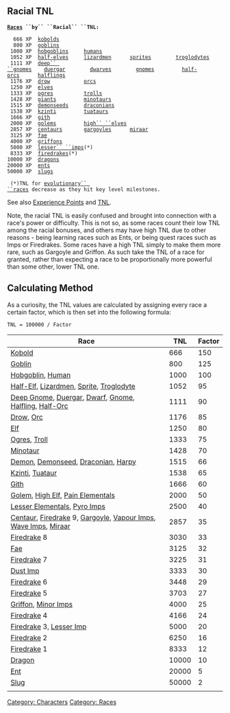 ## Racial TNL

**[`Races`](:Category:_Races "wikilink")` ``by`` ``Racial`` ``TNL:`**  
  
`  666 XP  `[`kobolds`](Kobolds "wikilink")  
`  800 XP  `[`goblins`](Goblins "wikilink")  
` 1000 XP  `[`hobgoblins`](Hobgoblins "wikilink")`     `[`humans`](Humans "wikilink")  
` 1052 XP  `[`half-elves`](Half-Elves "wikilink")`     `[`lizardmen`](Lizardmen "wikilink")`      `[`sprites`](Sprites "wikilink")`        `[`troglodytes`](Troglodytes "wikilink")  
` 1111 XP  `[`deep`` ``gnomes`](Deep_Gnomes "wikilink")`    `[`duergar`](Duergar "wikilink")`        `[`dwarves`](Dwarves "wikilink")`        `[`gnomes`](Gnomes "wikilink")`         `[`half-orcs`](Half-Orcs "wikilink")`      `[`halflings`](Halflings "wikilink")  
` 1176 XP  `[`drow`](Drow "wikilink")`           `[`orcs`](Orcs "wikilink")  
` 1250 XP  `[`elves`](Elves "wikilink")  
` 1333 XP  `[`ogres`](Ogres "wikilink")`          `[`trolls`](Trolls "wikilink")  
` 1428 XP  `[`giants`](Giants "wikilink")`         `[`minotaurs`](Minotaurs "wikilink")  
` 1515 XP  `[`demonseeds`](Demonseeds "wikilink")`     `[`draconians`](Draconians "wikilink")  
` 1538 XP  `[`kzinti`](Kzinti "wikilink")`         `[`tuataurs`](Tuataurs "wikilink")  
` 1666 XP  `[`gith`](Gith "wikilink")  
` 2000 XP  `[`golems`](Golems "wikilink")`         `[`high`` ``elves`](High_Elves "wikilink")  
` 2857 XP  `[`centaurs`](Centaurs "wikilink")`       `[`gargoyles`](Gargoyles "wikilink")`      `[`miraar`](Miraars "wikilink")  
` 3125 XP  `[`fae`](Fae "wikilink")  
` 4000 XP  `[`griffons`](Griffons "wikilink")  
` 5000 XP  `[`lesser`` ``imps`](Lesser_Imps "wikilink")`(*)`  
` 8333 XP  `[`firedrakes`](Firedrakes "wikilink")`(*)`  
`10000 XP  `[`dragons`](Dragons "wikilink")  
`20000 XP  `[`ents`](Ents "wikilink")  
`50000 XP  `[`slugs`](Slugs "wikilink")  
  
` (*)TNL for `[`evolutionary`` ``races`](:Category:Evolutionary_Races "wikilink")` decrease as they hit key level milestones.`

See also [Experience Points](Experience_Points "wikilink") and
[TNL](TNL "wikilink").

Note, the racial TNL is easily confused and brought into connection with
a race's power or difficulty. This is not so, as some races count their
low TNL among the racial bonuses, and others may have high TNL due to
other reasons - being learning races such as Ents, or being quest races
such as Imps or Firedrakes. Some races have a high TNL simply to make
them more rare, such as Gargoyle and Griffon. As such take the TNL of a
race for granted, rather than expecting a race to be proportionally more
powerful than some other, lower TNL one.

## Calculating Method

As a curiosity, the TNL values are calculated by assigning every race a
certain factor, which is then set into the following formula:

`TNL = 100000 / Factor`

| <b>Race</b>                                                                                                                                                                                                | <b>TNL</b> | <b>Factor</b> |
|------------------------------------------------------------------------------------------------------------------------------------------------------------------------------------------------------------|------------|---------------|
| [Kobold](Kobold "wikilink")                                                                                                                                                                                | 666        | 150           |
| [Goblin](Goblin "wikilink")                                                                                                                                                                                | 800        | 125           |
| [Hobgoblin](Hobgoblin "wikilink"), [Human](Human "wikilink")                                                                                                                                               | 1000       | 100           |
| [Half-Elf](Half-Elf "wikilink"), [Lizardmen](Lizardmen "wikilink"), [Sprite](Sprite "wikilink"), [Troglodyte](Troglodyte "wikilink")                                                                       | 1052       | 95            |
| [Deep Gnome](Deep_Gnome "wikilink"), [Duergar](Duergar "wikilink"), [Dwarf](Dwarf "wikilink"), [Gnome](Gnome "wikilink"), [Halfling](Halfling "wikilink"), [Half-Orc](Half-Orc "wikilink")                 | 1111       | 90            |
| [Drow](Drow "wikilink"), [Orc](Orc "wikilink")                                                                                                                                                             | 1176       | 85            |
| [Elf](Elf "wikilink")                                                                                                                                                                                      | 1250       | 80            |
| [Ogres](Ogres "wikilink"), [Troll](Troll "wikilink")                                                                                                                                                       | 1333       | 75            |
| [Minotaur](Minotaur "wikilink")                                                                                                                                                                            | 1428       | 70            |
| [Demon](Demon "wikilink"), [Demonseed](Demonseed "wikilink"), [Draconian](Draconian "wikilink"), [Harpy](Harpy "wikilink")                                                                                 | 1515       | 66            |
| [Kzinti](Kzinti "wikilink"), [Tuataur](Tuataur "wikilink")                                                                                                                                                 | 1538       | 65            |
| [Gith](Gith "wikilink")                                                                                                                                                                                    | 1666       | 60            |
| [Golem](Golem "wikilink"), [High Elf](High_Elf "wikilink"), [Pain Elementals](Pain_Elementals "wikilink")                                                                                                  | 2000       | 50            |
| [Lesser Elementals](Lesser_Elementals "wikilink"), [Pyro Imps](Pyro_Imps "wikilink")                                                                                                                       | 2500       | 40            |
| [Centaur](Centaur "wikilink"), [Firedrake](Firedrake "wikilink") 9, [Gargoyle](Gargoyle "wikilink"), [Vapour Imps](Vapour_Imps "wikilink"), [Wave Imps](Wave_Imps "wikilink"), [Miraar](Miraar "wikilink") | 2857       | 35            |
| [Firedrake](Firedrake "wikilink") 8                                                                                                                                                                        | 3030       | 33            |
| [Fae](Fae "wikilink")                                                                                                                                                                                      | 3125       | 32            |
| [Firedrake](Firedrake "wikilink") 7                                                                                                                                                                        | 3225       | 31            |
| [Dust Imp](Dust_Imp "wikilink")                                                                                                                                                                            | 3333       | 30            |
| [Firedrake](Firedrake "wikilink") 6                                                                                                                                                                        | 3448       | 29            |
| [Firedrake](Firedrake "wikilink") 5                                                                                                                                                                        | 3703       | 27            |
| [Griffon](Griffon "wikilink"), [Minor Imps](Minor_Imps "wikilink")                                                                                                                                         | 4000       | 25            |
| [Firedrake](Firedrake "wikilink") 4                                                                                                                                                                        | 4166       | 24            |
| [Firedrake](Firedrake "wikilink") 3, [Lesser Imp](Lesser_Imp "wikilink")                                                                                                                                   | 5000       | 20            |
| [Firedrake](Firedrake "wikilink") 2                                                                                                                                                                        | 6250       | 16            |
| [Firedrake](Firedrake "wikilink") 1                                                                                                                                                                        | 8333       | 12            |
| [Dragon](Dragon "wikilink")                                                                                                                                                                                | 10000      | 10            |
| [Ent](Ent "wikilink")                                                                                                                                                                                      | 20000      | 5             |
| [Slug](Slug "wikilink")                                                                                                                                                                                    | 50000      | 2             |
|                                                                                                                                                                                                            |            |               |

[Category: Characters](Category:_Characters "wikilink") [Category:
Races](Category:_Races "wikilink")
